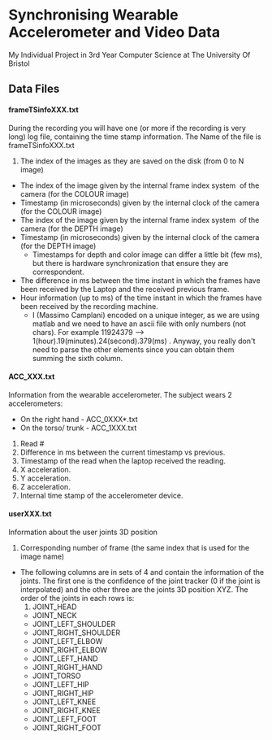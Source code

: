 # Synchronising Wearable Accelerometer and Video Data

My Individual Project in 3rd Year Computer Science at The University Of Bristol

## Data Files
#### frameTSinfoXXX.txt
During the recording you will have one (or more if the recording is very long) log file, containing the time stamp information. The Name of the file is frameTSinfoXXX.txt

1. The index of the images as they are saved on the disk (from 0 to N image)
* The index of the image given by the internal frame index system  of the camera (for the COLOUR image)
* Timestamp (in microseconds) given by the internal clock of the camera (for the COLOUR image)
* The index of the image given by the internal frame index system  of the camera (for the DEPTH image)
* Timestamp (in microseconds) given by the internal clock of the camera (for the DEPTH image)
    * Timestamps for depth and color image can differ a little bit (few ms), but there is hardware synchronization that ensure they are correspondent.
* The difference in ms between the time instant in which the frames have been received by the Laptop and the received previous frame. 
* Hour information (up to ms) of the time instant in which the frames have been received by the recording machine.
    * I (Massimo Camplani) encoded on a unique integer, as we are using matlab and we need to have an ascii file with only numbers (not chars). For example 11924379 --> 1(hour).19(minutes).24(second).379(ms) . Anyway, you really don't need to parse the other elements since you can obtain them summing the sixth column.

#### ACC_XXX.txt
Information from the wearable accelerometer. The subject wears 2 accelerometers:
* On the right hand - ACC_0XXX*.txt
* On the torso/ trunk - ACC_1XXX.txt


1. Read #
2. Difference in ms between the current timestamp vs previous.
3. Timestamp of the read when the laptop received the reading.
4. X acceleration.
5. Y acceleration.
6. Z acceleration.
7. Internal time stamp of the accelerometer device.

#### userXXX.txt
Information about the user joints 3D position

1. Corresponding number of frame (the same index that is used for the image name)
* The following columns are in sets of 4 and contain the information of the joints. The first one is the confidence of the joint tracker (0 if the joint is interpolated) and the other three are the joints 3D position XYZ. The order of the joints in each rows is:
    1. JOINT_HEAD
    * JOINT_NECK
    * JOINT_LEFT_SHOULDER
    * JOINT_RIGHT_SHOULDER
    * JOINT_LEFT_ELBOW 
    * JOINT_RIGHT_ELBOW
    * JOINT_LEFT_HAND
    * JOINT_RIGHT_HAND
    * JOINT_TORSO
    * JOINT_LEFT_HIP
    * JOINT_RIGHT_HIP
    * JOINT_LEFT_KNEE
    * JOINT_RIGHT_KNEE
    * JOINT_LEFT_FOOT
    * JOINT_RIGHT_FOOT
